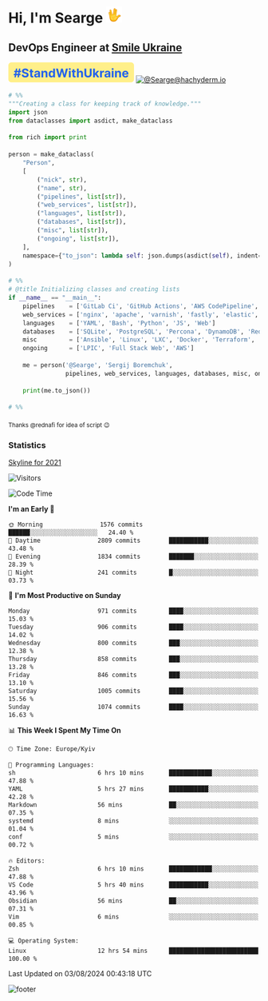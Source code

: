 # Hi, I'm Searge <img src="images/vulcan.webp" style="display: inline-block; margin: 0; height: 2rem" alt="Vulcan salute" />

## DevOps Engineer at [Smile Ukraine](https://smile-ukraine.com/en)

[![Stand With Ukraine](https://raw.githubusercontent.com/vshymanskyy/StandWithUkraine/main/badges/StandWithUkraine.svg)](https://stand-with-ukraine.pp.ua)
<a rel="me" href="https://hachyderm.io/@Searge">![@Searge@hachyderm.io](https://img.shields.io/badge/-@Searge-%232B90D9?logo=mastodon&logoColor=white)</a>

```python
# %%
"""Creating a class for keeping track of knowledge."""
import json
from dataclasses import asdict, make_dataclass

from rich import print

person = make_dataclass(
    "Person",
    [
        ("nick", str),
        ("name", str),
        ("pipelines", list[str]),
        ("web_services", list[str]),
        ("languages", list[str]),
        ("databases", list[str]),
        ("misc", list[str]),
        ("ongoing", list[str]),
    ],
    namespace={"to_json": lambda self: json.dumps(asdict(self), indent=4)},
)

# %%
# @title Initializing classes and creating lists
if __name__ == "__main__":
    pipelines    = ['GitLab Ci', 'GitHub Actions', 'AWS CodePipeline', 'Jenkins']
    web_services = ['nginx', 'apache', 'varnish', 'fastly', 'elastic', 'solr']
    languages    = ['YAML', 'Bash', 'Python', 'JS', 'Web']
    databases    = ['SQLite', 'PostgreSQL', 'Percona', 'DynamoDB', 'Redis']
    misc         = ['Ansible', 'Linux', 'LXC', 'Docker', 'Terraform', 'AWS']
    ongoing      = ['LPIC', 'Full Stack Web', 'AWS']

    me = person('@Searge', 'Sergij Boremchuk',
                pipelines, web_services, languages, databases, misc, ongoing)

    print(me.to_json())

# %%

```

<sub>Thanks @rednafi for idea of script :wink:</sub>

### Statistics

[Skyline for 2021](https://skyline.github.com/Searge/2021)

![Visitors](https://komarev.com/ghpvc/?username=searge&label=Profile%20views&color=0e75b6&style=flat) 
<!--START_SECTION:waka-->
![Code Time](http://img.shields.io/badge/Code%20Time-2%2C692%20hrs%2015%20mins-blue)

**I'm an Early 🐤** 

```text
🌞 Morning                1576 commits        ██████░░░░░░░░░░░░░░░░░░░   24.40 % 
🌆 Daytime                2809 commits        ███████████░░░░░░░░░░░░░░   43.48 % 
🌃 Evening                1834 commits        ███████░░░░░░░░░░░░░░░░░░   28.39 % 
🌙 Night                  241 commits         █░░░░░░░░░░░░░░░░░░░░░░░░   03.73 % 
```
📅 **I'm Most Productive on Sunday** 

```text
Monday                   971 commits         ████░░░░░░░░░░░░░░░░░░░░░   15.03 % 
Tuesday                  906 commits         ████░░░░░░░░░░░░░░░░░░░░░   14.02 % 
Wednesday                800 commits         ███░░░░░░░░░░░░░░░░░░░░░░   12.38 % 
Thursday                 858 commits         ███░░░░░░░░░░░░░░░░░░░░░░   13.28 % 
Friday                   846 commits         ███░░░░░░░░░░░░░░░░░░░░░░   13.10 % 
Saturday                 1005 commits        ████░░░░░░░░░░░░░░░░░░░░░   15.56 % 
Sunday                   1074 commits        ████░░░░░░░░░░░░░░░░░░░░░   16.63 % 
```


📊 **This Week I Spent My Time On** 

```text
🕑︎ Time Zone: Europe/Kyiv

💬 Programming Languages: 
sh                       6 hrs 10 mins       ████████████░░░░░░░░░░░░░   47.88 % 
YAML                     5 hrs 27 mins       ███████████░░░░░░░░░░░░░░   42.28 % 
Markdown                 56 mins             ██░░░░░░░░░░░░░░░░░░░░░░░   07.35 % 
systemd                  8 mins              ░░░░░░░░░░░░░░░░░░░░░░░░░   01.04 % 
conf                     5 mins              ░░░░░░░░░░░░░░░░░░░░░░░░░   00.72 % 

🔥 Editors: 
Zsh                      6 hrs 10 mins       ████████████░░░░░░░░░░░░░   47.88 % 
VS Code                  5 hrs 40 mins       ███████████░░░░░░░░░░░░░░   43.96 % 
Obsidian                 56 mins             ██░░░░░░░░░░░░░░░░░░░░░░░   07.31 % 
Vim                      6 mins              ░░░░░░░░░░░░░░░░░░░░░░░░░   00.85 % 

💻 Operating System: 
Linux                    12 hrs 54 mins      █████████████████████████   100.00 % 
```


 Last Updated on 03/08/2024 00:43:18 UTC
<!--END_SECTION:waka-->

![footer](https://capsule-render.vercel.app/api?type=waving&color=gradient&customColorList=14,21&height=82&section=footer)
